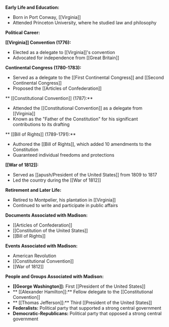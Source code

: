**Early Life and Education:**

* Born in Port Conway, [[Virginia]]
* Attended Princeton University, where he studied law and philosophy

**Political Career:**

**[[Virginia]] Convention (1776):**

* Elected as a delegate to [[Virginia]]'s convention
* Advocated for independence from [[Great Britain]]

**Continental Congress (1780-1783):**

* Served as a delegate to the [[First Continental Congress]] and [[Second Continental Congress]]
* Proposed the [[Articles of Confederation]]

** [[Constitutional Convention]] (1787):**

* Attended the [[Constitutional Convention]] as a delegate from [[Virginia]]
* Known as the "Father of the Constitution" for his significant contributions to its drafting

** [[Bill of Rights]] (1789-1791):**

* Authored the [[Bill of Rights]], which added 10 amendments to the Constitution
* Guaranteed individual freedoms and protections

**[[War of 1812]]:**

* Served as [[apush/President of the United States]] from 1809 to 1817
* Led the country during the [[War of 1812]]

**Retirement and Later Life:**

* Retired to Montpelier, his plantation in [[Virginia]]
* Continued to write and participate in public affairs

**Documents Associated with Madison:**

* [[Articles of Confederation]]
* [[Constitution of the United States]]
* [[Bill of Rights]]

**Events Associated with Madison:**

* American Revolution
* [[Constitutional Convention]]
* [[War of 1812]]

**People and Groups Associated with Madison:**

* **[[George Washington]]:** First [[President of the United States]]
* ** [[Alexander Hamilton]]:** Fellow delegate to the [[Constitutional Convention]]
* ** [[Thomas Jefferson]]:** Third [[President of the United States]]
* **Federalists:** Political party that supported a strong central government
* **Democratic-Republicans:** Political party that opposed a strong central government